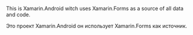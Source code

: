 This is Xamarin.Android witch uses Xamarin.Forms as a source of all data and code.

Это проект Xamarin.Android он использует Xamarin.Forms как источник.
